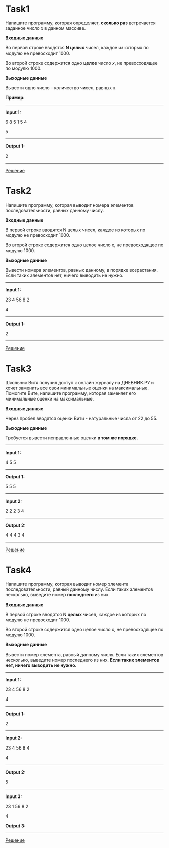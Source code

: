 # Task1
Напишите программу, которая определяет, **сколько раз** встречается заданное число *x* в данном массиве.

**Входные данные**

Во первой строке вводятся **N целых** чисел, каждое из которых по модулю не превосходит 1000.

Во второй строке содержится одно **целое** число *x*, не превосходящее по модулю 1000.

**Выходные данные**

Вывести одно число – количество чисел, равных *x*.

**Пример:**

---

**Input 1:**

6 8 5 1 5 4

5

---

**Output 1:**

2

---

[Решение](task1.py)

# Task2
Напишите программу, которая выводит номера элементов последовательности, равных данному числу.

**Входные данные**

В первой строке вводятся N целых чисел, каждое из которых по модулю не превосходит 1000.

Во второй строке содержится одно целое число x, не превосходящее по модулю 1000.

**Выходные данные**

Вывести номера элементов, равных данному, в порядке возрастания. Если таких элементов нет, ничего выводить не нужно.

---

**Input 1:**

23 4 56 8 2

4

---

**Output 1:**

2

---
[Решение](task2.py)

# Task3
Школьник Витя получил доступ к онлайн журналу на ДНЕВНИК.РУ и хочет заменить все свои минимальные оценки на максимальные. Помогите Вите, напишите программу, которая заменяет его минимальные оценки на максимальные.

**Входные данные**

Через пробел вводятся оценки Вити - натуральные числа от 22 до 55.

**Выходные данные**

Требуется вывести исправленные оценки **в том же порядке.**
____
**Input 1:**

4 5 5
____
**Output 1:**

5 5 5
____
**Input 2:**

2 2 2 3 4
____
**Output 2:**

4 4 4 3 4
___
[Решение](task3.py)

# Task4
Напишите программу, которая выводит номер элемента последовательности, равный данному числу. Если таких элементов несколько, выведите номер **последнего** из них. 

**Входные данные**

В первой строке вводятся N **целых** чисел, каждое из которых по модулю не превосходит 1000.

Во второй строке содержится одно целое число x, не превосходящее по модулю 1000.

**Выходные данные**

Вывести номер элемента, равный данному числу. Если таких элементов несколько, выведите номер последнего из них. 
**Если таких элементов нет, ничего выводить не нужно.**
___
**Input 1:**

23 4 56 8 2

4
___
**Output 1:**

2
___
**Input 2:**

23 4 56 8 4

4
___
**Output 2:**

5
___
**Input 3:**

23 1 56 8 2

4

**Output 3:**
___

[Решение](task4.py)
